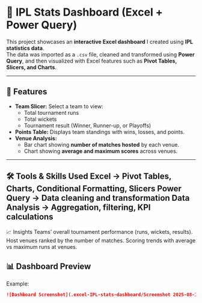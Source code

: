 # 🏏 IPL Stats Dashboard (Excel + Power Query)

This project showcases an **interactive Excel dashboard** I created using **IPL statistics data**.  
The data was imported as a `.csv` file, cleaned and transformed using **Power Query**, and then visualized with Excel features such as **Pivot Tables, Slicers, and Charts**.

---

## 🔹 Features
- **Team Slicer:** Select a team to view:
  - Total tournament runs  
  - Total wickets  
  - Tournament result (Winner, Runner-up, or Playoffs)  
- **Points Table:** Displays team standings with wins, losses, and points.  
- **Venue Analysis:**
  - Bar chart showing **number of matches hosted** by each venue.  
  - Chart showing **average and maximum scores** across venues.  

---
🛠️ Tools & Skills Used
Excel → Pivot Tables, Charts, Conditional Formatting, Slicers
Power Query → Data cleaning and transformation
Data Analysis → Aggregation, filtering, KPI calculations
---
📈 Insights
Teams’ overall tournament performance (runs, wickets, results).
Host venues ranked by the number of matches.
Scoring trends with average vs maximum runs at venues.
## 📊 Dashboard Preview


Example:
```markdown
![Dashboard Screenshot](.excel-IPL-stats-dashboard/Screenshot 2025-08-17 at 13.06.25.jpg)
